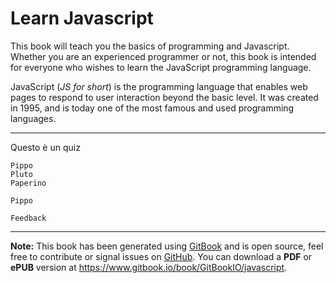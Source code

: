 Learn Javascript
================

This book will teach you the basics of programming and Javascript.
Whether you are an experienced programmer or not, this book is intended
for everyone who wishes to learn the JavaScript programming language.

JavaScript (*JS for short*) is the programming language that enables web
pages to respond to user interaction beyond the basic level. It was
created in 1995, and is today one of the most famous and used
programming languages.

------------------------------------------------------------------------

Questo è un quiz

``` quiz
Pippo
Pluto
Paperino
```

``` quiz
Pippo
```

``` quiz
Feedback
```

------------------------------------------------------------------------

**Note:** This book has been generated using
[GitBook](http://www.gitbook.io) and is open source, feel free to
contribute or signal issues on
[GitHub](https://github.com/GitbookIO/javascript). You can download a
**PDF** or **ePUB** version at
<https://www.gitbook.io/book/GitBookIO/javascript>.
